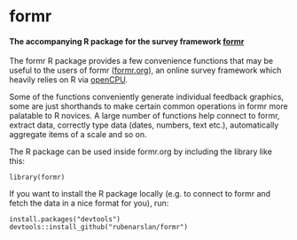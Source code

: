 # formr
#### The accompanying R package for the survey framework [formr](https://github.com/rubenarslan/formr.org) 

The formr R package provides a few convenience functions that may be useful to the users of formr ([formr.org](https://formr.org)), an online survey framework which heavily relies on R via [openCPU](https://github.com/jeroenooms/opencpu). 

Some of the functions conveniently generate individual feedback graphics, some are just shorthands to make certain common operations in formr more palatable to R novices. A large number of functions help connect to formr, extract data, correctly type data (dates, numbers, text etc.), automatically aggregate items of a scale and so on.

The R package can be used inside formr.org by including the library like this:

	library(formr)
	
If you want to install the R package locally (e.g. to connect to formr and fetch the data in a nice format for you), run:

    install.packages("devtools")
	devtools::install_github("rubenarslan/formr")
